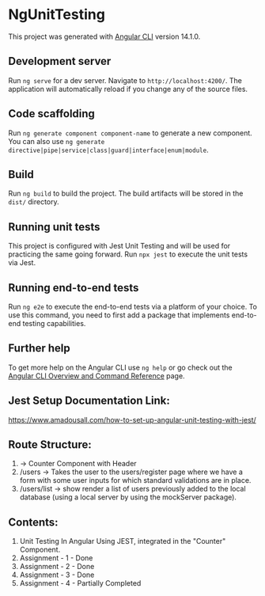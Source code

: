 # NgUnitTesting

This project was generated with [Angular CLI](https://github.com/angular/angular-cli) version 14.1.0.

## Development server

Run `ng serve` for a dev server. Navigate to `http://localhost:4200/`. The application will automatically reload if you change any of the source files.

## Code scaffolding

Run `ng generate component component-name` to generate a new component. You can also use `ng generate directive|pipe|service|class|guard|interface|enum|module`.

## Build

Run `ng build` to build the project. The build artifacts will be stored in the `dist/` directory.

## Running unit tests
This project is configured with Jest Unit Testing and will be used for practicing the same going forward.
Run `npx jest` to execute the unit tests via Jest.

## Running end-to-end tests

Run `ng e2e` to execute the end-to-end tests via a platform of your choice. To use this command, you need to first add a package that implements end-to-end testing capabilities.

## Further help

To get more help on the Angular CLI use `ng help` or go check out the [Angular CLI Overview and Command Reference](https://angular.io/cli) page.

## Jest Setup Documentation Link:
https://www.amadousall.com/how-to-set-up-angular-unit-testing-with-jest/

## Route Structure:
1. <host> -> Counter Component with Header
2. <host>/users -> Takes the user to the users/register page where we have a form with some user inputs for which standard validations are in place.
3. <host>/users/list -> show render a list of users previously added to the local database (using a local server by using the mockServer package). 

## Contents:
1. Unit Testing In Angular Using JEST, integrated in the "Counter" Component. 
2. Assignment - 1 - Done
3. Assignment - 2 - Done
4. Assignment - 3 - Done
5. Assignment - 4 - Partially Completed
